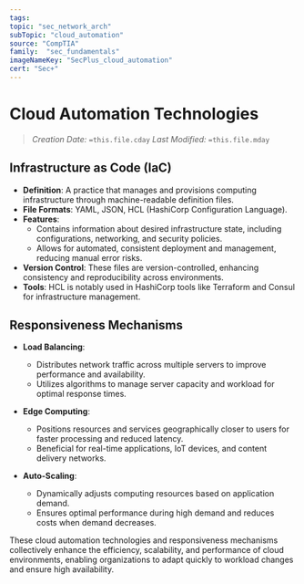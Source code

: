 ```yaml
---
tags:
topic: "sec_network_arch"
subTopic: "cloud_automation"
source: "CompTIA"
family:  "sec_fundamentals"
imageNameKey: "SecPlus_cloud_automation" 
cert: "Sec+"
---
```

# Cloud Automation Technologies
> *Creation Date:* `=this.file.cday`
> *Last Modified:* `=this.file.mday`

## Infrastructure as Code (IaC)
- **Definition**: A practice that manages and provisions computing infrastructure through machine-readable definition files.
- **File Formats**: YAML, JSON, HCL (HashiCorp Configuration Language).
- **Features**:
  - Contains information about desired infrastructure state, including configurations, networking, and security policies.
  - Allows for automated, consistent deployment and management, reducing manual error risks.
- **Version Control**: These files are version-controlled, enhancing consistency and reproducibility across environments.
- **Tools**: HCL is notably used in HashiCorp tools like Terraform and Consul for infrastructure management.

## Responsiveness Mechanisms
- **Load Balancing**:
  - Distributes network traffic across multiple servers to improve performance and availability.
  - Utilizes algorithms to manage server capacity and workload for optimal response times.

- **Edge Computing**:
  - Positions resources and services geographically closer to users for faster processing and reduced latency.
  - Beneficial for real-time applications, IoT devices, and content delivery networks.

- **Auto-Scaling**:
  - Dynamically adjusts computing resources based on application demand.
  - Ensures optimal performance during high demand and reduces costs when demand decreases.

These cloud automation technologies and responsiveness mechanisms collectively enhance the efficiency, scalability, and performance of cloud environments, enabling organizations to adapt quickly to workload changes and ensure high availability.

